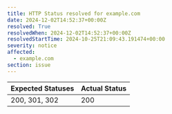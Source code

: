 ```yaml
---
title: HTTP Status resolved for example.com
date: 2024-12-02T14:52:37+00:00Z
resolved: True
resolvedWhen: 2024-12-02T14:52:37+00:00Z
resolvedStartTime: 2024-10-25T21:09:43.191474+00:00
severity: notice
affected:
  - example.com
section: issue
---
```


| Expected Statuses | Actual Status  |
|-------------------|----------------|
| 200, 301, 302 | 200 |
